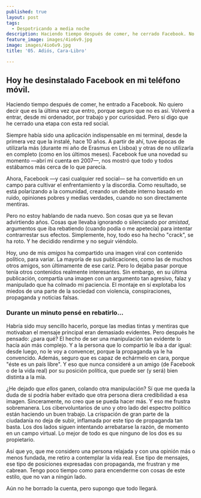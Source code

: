 ```yaml
---
published: true
layout: post
tags:
  - Despotricando a media noche
description: Haciendo tiempo después de comer, he cerrado Facebook. No quiero decir que es la última vez que entro, pero sí digo que cierro una etapa con esta red social.
feature_image: images/4io6v9.jpg
image: images/4io6v9.jpg
title: '05. Adiós, Cara-Libro'

---
```

## Hoy he desinstalado Facebook en mi teléfono móvil.

Haciendo tiempo después de comer, he entrado a Facebook. No quiero decir que es la última vez que entro, porque seguro que no es así. Volveré a entrar, desde mi ordenador, por trabajo y por curiosidad. Pero sí digo que he cerrado una etapa con esta red social.

Siempre había sido una aplicación indispensable en mi terminal, desde la primera vez que la instalé, hace 10 años. A partir de ahí, tuve épocas de utilizarla más (durante mi año de Erasmus en Lisboa) y otras de no utilizarla en completo (como en los últimos meses). Facebook fue una novedad su momento —abrí mi cuenta en 2007—, nos mostró que todo y todos estábamos más cerca de lo que parecía.

<!--more-->

Ahora, Facebook —y casi cualquier red social— se ha convertido en un campo para cultivar el enfrentamiento y la discordia. Como resultado, se está polarizando a la comunidad, creando un debate interno basado en ruido, opiniones pobres y medias verdades, cuando no son directamente mentiras. 

Pero no estoy hablando de nada nuevo. Son cosas que ya se llevan advirtiendo años. Cosas que llevaba ignorando o silenciando por *amistad*, argumentos que iba rebatiendo (cuando podía o me apetecía) para intentar contrarrestar sus efectos. Simplemente, hoy, todo eso ha hecho "crack", se ha roto. Y he decidido rendirme y no seguir viéndolo.

Hoy, uno de mis *amigos* ha compartido una imagen viral con contenido político, para variar. La mayoría de sus publicaciones, como las de muchos otros amigos, son últimamente de ese cariz. Pero lo dejaba pasar porque tenía otros contenidos realmente interesantes. Sin embargo, en su última publicación, compartía una imagen con un argumento tan agresivo, falaz y manipulado que ha colmado mi paciencia. El montaje en sí explotaba los miedos de una parte de la sociedad con violencia, conspiraciones, propaganda y noticias falsas.

### Durante un minuto pensé en rebatirlo...

Habría sido muy sencillo hacerlo, porque las medias tintas y mentiras que motivaban el mensaje principal eran demasiado evidentes. Pero después he pensado: ¿para qué? El hecho de ser una manipulación tan evidente lo hacía aún más complejo. Y a la persona que lo compartió le iba a dar igual: desde luego, no le voy a convencer, porque la propaganda ya le ha convencido. Además, seguro que es capaz de echármelo en cara, porque "éste es un país libre". Y eso que nunca consideré a un amigo (de Facebook o de la vida real) por su posición política, que puede ser (y será) bien distinta a la mía. 

¿He dejado que _ellos_ ganen, colando otra manipulación? Sí que me queda la duda de si podría haber evitado que otra persona diera credibilidad a esa imagen. Sinceramente, no creo que se pueda hacer más. Y eso me frustra sobremanera. Los cibervoluntarios de uno y otro lado del espectro político están haciendo un buen trabajo. La crispación de gran parte de la ciudadanía no deja de subir, inflamada por este tipo de propaganda tan basta. Los dos lados siguen intentando arrebatarse la razón, de momento en un campo virtual. Lo mejor de todo es que ninguno de los dos es su propietario.

Así que yo, que me considero una persona relajada y con una opinión más o menos fundada, me retiro a contemplar la vida real. Ese tipo de mensajes, ese tipo de posiciones expresadas con propaganda, me frustran y me cabrean. Tengo poco tiempo como para encenderme con cosas de este estilo, que no van a ningún lado. 

Aún no he borrado la cuenta, pero supongo que todo llegará.
